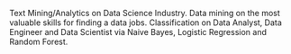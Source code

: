 Text Mining/Analytics on Data Science Industry.
Data mining on the most valuable skills for finding a data jobs.
Classification on Data Analyst, Data Engineer and Data Scientist via Naive Bayes, Logistic Regression and Random Forest.
